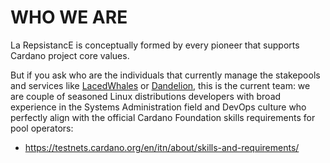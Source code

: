 # WHO WE ARE

La RepsistancE is conceptually formed by every pioneer that supports Cardano project core values.

But if you ask who are the individuals that currently manage the stakepools and services like [LacedWhales][lacedwhales] or [Dandelion][dandelion], this is the current team: we are couple of seasoned Linux distributions developers with broad experience in the Systems Administration field and DevOps culture who perfectly align with the official Cardano Foundation skills requirements for pool operators:

* https://testnets.cardano.org/en/itn/about/skills-and-requirements/

[emurgo]: https://www.cardano.org/partners/?tab=emurgo#partners-section
[lacedwhales]: https://twitter.com/LacedWhales
[dandelion]: https://dandelion.link
